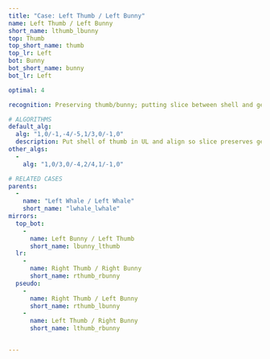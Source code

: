 ```yaml
---
title: "Case: Left Thumb / Left Bunny"
name: Left Thumb / Left Bunny
short_name: lthumb_lbunny
top: Thumb
top_short_name: thumb
top_lr: Left
bot: Bunny
bot_short_name: bunny
bot_lr: Left

optimal: 4

recognition: Preserving thumb/bunny; putting slice between shell and gem on top and preserving tents on bottom preserves squareshape.

# ALGORITHMS
default_alg:
  alg: "1,0/-1,-4/-5,1/3,0/-1,0"
  description: Put shell of thumb in UL and align so slice preserves gem, swap gem with isolated corner on bottom.
other_algs:
  -
    alg: "1,0/3,0/-4,2/4,1/-1,0"

# RELATED CASES
parents:
  -
    name: "Left Whale / Left Whale"
    short_name: "lwhale_lwhale"
mirrors:
  top_bot:
    -
      name: Left Bunny / Left Thumb
      short_name: lbunny_lthumb
  lr:
    -
      name: Right Thumb / Right Bunny
      short_name: rthumb_rbunny
  pseudo:
    -
      name: Right Thumb / Left Bunny
      short_name: rthumb_lbunny
    -
      name: Left Thumb / Right Bunny
      short_name: lthumb_rbunny


---
```


